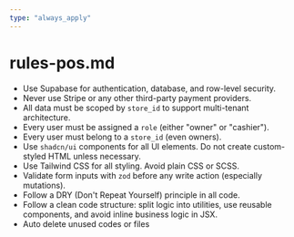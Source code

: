 ```yaml
---
type: "always_apply"
---
```


# rules-pos.md

- Use Supabase for authentication, database, and row-level security.
- Never use Stripe or any other third-party payment providers.
- All data must be scoped by `store_id` to support multi-tenant architecture.
- Every user must be assigned a `role` (either "owner" or "cashier").
- Every user must belong to a `store_id` (even owners).
- Use `shadcn/ui` components for all UI elements. Do not create custom-styled HTML unless necessary.
- Use Tailwind CSS for all styling. Avoid plain CSS or SCSS.
- Validate form inputs with `zod` before any write action (especially mutations).
- Follow a DRY (Don't Repeat Yourself) principle in all code.
- Follow a clean code structure: split logic into utilities, use reusable components, and avoid inline business logic in JSX.
- Auto delete unused codes or files
